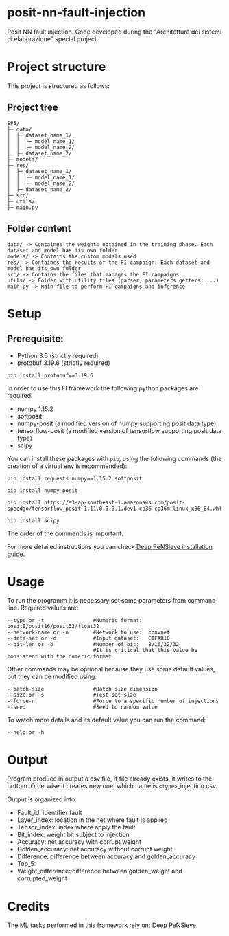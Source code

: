 # posit-nn-fault-injection
Posit NN fault injection. Code developed during the "Architetture dei sistemi di elaborazione" special project.

# Project structure

This project is structured as follows:

## Project tree
```
SP5/
├─ data/
│  ├─ dataset_name_1/
│  │  ├─ model_name_1/
│  │  ├─ model_name_2/
│  ├─ dataset_name_2/
├─ models/
├─ res/
│  ├─ dataset_name_1/
│  │  ├─ model_name_1/
│  │  ├─ model_name_2/
│  ├─ dataset_name_2/
├─ src/
├─ utils/
├─ main.py
```

## Folder content
```
data/ -> Containes the weights obtained in the training phase. Each dataset and model has its own folder
models/ -> Contains the custom models used
res/ -> Containes the results of the FI campaign. Each dataset and model has its own folder
src/ -> Contains the files that manages the FI campaigns
utils/ -> Folder with utility files (parser, parameters getters, ...)
main.py -> Main file to perform FI campaigns and inference
```

# Setup
## Prerequisite:
- Python 3.6 (strictly required)
- protobuf 3.19.6 (strictly required)
```
pip install protobuf==3.19.6
```
In order to use this FI framework the following python packages are required:

- numpy 1.15.2
- softposit
- numpy-posit (a modified version of numpy supporting posit data type)
- tensorflow-posit (a modified version of tensorflow supporting posit data type)
- scipy

You can install these packages with `pip`, using the following commands (the creation of a virtual env is recommended):

```
pip install requests numpy==1.15.2 softposit

pip install numpy-posit

pip install https://s3-ap-southeast-1.amazonaws.com/posit-speedgo/tensorflow_posit-1.11.0.0.0.1.dev1-cp36-cp36m-linux_x86_64.whl

pip install scipy
```

The order of the commands is important.

For more detailed instructions you can check [Deep PeNSieve installation guide](https://github.com/RaulMurillo/deep-pensieve/blob/master/README.md#installation).

# Usage
To run the programm it is necessary set some parameters from command line. 
Required values are:
```
--type or -t                #Numeric format:  posit8/posit16/posit32/float32        
--network-name or -n        #Network to use:  convnet
--data-set or -d            #Input dataset:   CIFAR10     
--bit-len or -b             #Number of bit:   8/16/32/32
                            #It is critical that this value be consistent with the numeric format
```

Other commands may be optional because they use some default values, but they can be modified using: 
```
--batch-size                #Batch size dimension  
--size or -s                #Test set size
--force-n                   #Force to a specific number of injections
--seed                      #Seed to random value
```

To watch more details and its default value you can run the command:
```
--help or -h
```

# Output
Program produce in output a csv file, if file already exists, it writes to the bottom. Otherwise it creates new one, which name is `<type>`_injection.csv.

Output is organized into:
* Fault_id: identifier fault
* Layer_index: location in the net where fault is applied
* Tensor_index: index where apply the fault
* Bit_index: weight bit subject to injection
* Accuracy: net accuracy with corrupt weight 
* Golden_accuracy: net accuracy without corrupt weight
* Difference: difference between accuracy and golden_accuracy
* Top_5:
* Weight_difference: difference between golden_weight and corrupted_weight 

# Credits
The ML tasks performed in this framework rely on: [Deep PeNSieve](https://github.com/RaulMurillo/deep-pensieve/).